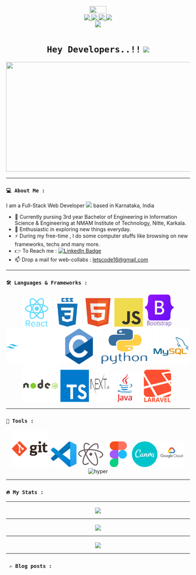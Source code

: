 <div id="header" align="center">
  <img src="https://media.giphy.com/media/Q8xuJjjxQHHJdHn7gJ/giphy.gif" height="40%" width="30%">
</div>
<div class="badges" align="center">
      <a href="https://www.linkedin.com/in/sachin-dsilva-43169a1bb">
        <img
          src="https://img.shields.io/badge/LinkedIn-blue?logo=linkedin&logoColor=white&style=plastic"  target="_blank"
        />
      </a>
      <a href="https://twitter.com/sachinrons123" target="_blank">
        <img
          src="https://img.shields.io/badge/Twitter-blue?logo=twitter&logoColor=white&style=plastic"
        />
      </a>
      <a href="https://www.instagram.com/sachin.dsilva_/" target="_blank">
        <img
          src="https://img.shields.io/badge/Instagram-FF1493?logo=instagram&logoColor=white&style=plastic"
        />
      </a>
      <a href="https://www.github.com/sachindsilva16" target="_blank">
        <img
          src="https://img.shields.io/badge/GitHub-black?logo=github&logoColor=white&style=plastic"
        />
      </a>
    </div>
    <div class="profile-count" align="center">
        <img src="https://komarev.com/ghpvc/?username=sachindsilva16">
      </div>

   <div align="center">
        <h1>
          <code>Hey Developers..!!</code>
            <img src="https://media.giphy.com/media/TvNa6lOfIXu7uUGQ4F/giphy.gif" width="50px"/>
        </h1>
  </div>

  <div align="center">
        <img src="https://media.giphy.com/media/v1.Y2lkPTc5MGI3NjExZWUzNTAxNmU0MjBmNjg1MmMyNTEzODc5YjRmMTQ5YjdiNzg5YWFjMCZjdD1n/dWesBcTLavkZuG35MI/giphy.gif" width="600" height="300">
    </div>

---

### `💻 About Me :`

I am a Full-Stack Web Developer  <img src="https://media.giphy.com/media/WUlplcMpOCEmTGBtBW/giphy.gif" width="30"> based in Karnataka, India

- 📗 Currently pursing 3rd year Bachelor of Engineering in Information Science & Engineering at NMAM Institute of Technology, Nitte, Karkala.
- 🌱 Enthusiastic in exploring new things everyday.
- ⚡ During my free-time , I do some computer stuffs like browsing on new frameworks, techs and many more.
- 👉 To Reach me  : [![LinkedIn Badge](https://img.shields.io/badge/LinkedIn-blue?logo=linkedin&logoColor=white&style=plastic)](https://www.linkedin.com/in/sachin-dsilva-43169a1bb)
- 📫 Drop a mail for web-collabs : letscode16@gmail.com


---

### `🛠️ Languages & Frameworks :`

<div align="center">


  <!--REACTJS-->

  <img src="https://github.com/devicons/devicon/blob/master/icons/react/react-original-wordmark.svg" title="React" alt="React" width="80" height="80"/>


  <!--CSS3-->

  <img src="https://github.com/devicons/devicon/blob/master/icons/css3/css3-plain-wordmark.svg"  title="CSS3" alt="CSS" width="80" height="80"/>

  <!--HTML5-->

  <img src="https://github.com/devicons/devicon/blob/master/icons/html5/html5-original.svg" title="HTML5" alt="HTML" width="80" height="80"/>

  <!--JAVASCRIPT ES6-->

  <img src="https://github.com/devicons/devicon/blob/master/icons/javascript/javascript-original.svg" title="JavaScript" alt="JavaScript" width="80" height="80"/>

  <!--   BOOTSTRAP  -->

   <img src="https://github.com/devicons/devicon/blob/master/icons/bootstrap/bootstrap-original-wordmark.svg" title="bootstrap" alt="bootstrap" width="80" height="90"/>

<!--   TAILWINDCSS  -->
  <img src="https://github.com/devicons/devicon/blob/master/icons/tailwindcss/tailwindcss-original-wordmark.svg" title="tailwind" alt="tailwind" width="150" height="100"/>

<!--   C  -->
  <img src="https://github.com/devicons/devicon/blob/master/icons/c/c-original.svg" title="c" alt="c" width="90" height="100"/>

<!--   PYTHON  -->

  <img src="https://github.com/devicons/devicon/blob/master/icons/python/python-original-wordmark.svg" title="python" alt="python" width="150" height="100"/>

  <!--MYSQL-->

  <img src="https://github.com/devicons/devicon/blob/master/icons/mysql/mysql-original-wordmark.svg" title="MySQL"  alt="MySQL" width="100" height="100"/>


<!--   NODEJS -->
  <img src="https://github.com/devicons/devicon/blob/master/icons/nodejs/nodejs-original-wordmark.svg" title="NodeJS" alt="NodeJS" width="100" height="100"/>


<!--   TYPESCRIPT  -->
  <img src="https://github.com/devicons/devicon/blob/master/icons/typescript/typescript-original.svg" title="ts" alt="ts" width="80" height="90"/>

  <!--   NEXTJS  -->
   <img src="https://github.com/devicons/devicon/blob/master/icons/nextjs/nextjs-original-wordmark.svg" title="next" alt="next" width="50" height="100"/>

  <!--JAVA-->
  <img src="https://github.com/devicons/devicon/blob/master/icons/java/java-original-wordmark.svg" title="Java" alt="Java" width="80" height="80"/>
  
  <img src="https://github.com/devicons/devicon/blob/master/icons/laravel/laravel-plain-wordmark.svg" title="laravel" alt="laravel" width="90" height="90"/>

  </div>



<!--   TOOLS  -->

  ---

  ### `🔨 Tools : `






<div align="center">
  <!--   GIT  -->
 <img src="https://github.com/devicons/devicon/blob/master/icons/git/git-original-wordmark.svg" title="Git" alt="Git" width="100" height="100"/>&nbsp;

<!--   VSCODE  -->
  <img src="https://github.com/devicons/devicon/blob/master/icons/vscode/vscode-original.svg" title="vscode" alt="vscode" width="70" height="70"/>


<!--   ATOM  -->
  <img src="https://github.com/devicons/devicon/blob/master/icons/atom/atom-original.svg" title="atom" alt="atom" width="70" height="70"/>

<!--   FIGMA  -->
  <img src="https://github.com/devicons/devicon/blob/master/icons/figma/figma-original.svg" title="figma" alt="figma" width="70" height="70"/>



<!--   CANVAS  -->
  <img src="https://github.com/devicons/devicon/blob/master/icons/canva/canva-original.svg" title="canvas" alt="canvas" width="70" height="70"/>

<!--   GOOGLE CLOUD  -->
  <img src="https://github.com/devicons/devicon/blob/master/icons/googlecloud/googlecloud-original-wordmark.svg" title="gc" alt="gc" width="70" height="70"/>
  
  
  
  
<!--   HYPER  -->
  <img src="https://github.com/sachindsilva16/responsive_web_design/blob/main/hyper.svg" title="hyper" alt="hyper" width="70" height="70"/>
  
 </div>
 
 
 ---
 
 ### ` 🔥 My Stats : `
 

<!--   [![GitHub Streak](http://github-readme-streak-stats.herokuapp.com?user=sachindsilva16&theme=dark)](https://git.io/streak-stats) -->
  
<!--   [![Top Languages](https://github-readme-stats.vercel.app/api/top-langs/?username=sachindsilva16)](https://github.com/sachindsilva16/github-readme-stats) -->
<!-- [![Top Languages](https://github-readme-stats.vercel.app/api/top-langs/?username=sachindsilva16&hide_progress=true)](https://github.com/anuraghazra/github-readme-stats) -->
  
<!--   ![sachin's GitHub stats](https://github-readme-stats.vercel.app/api?username=sachindsilva16&show_icons=true&theme=radical) -->
  
  ---
  
  <div align="center">
    <a href="https://github-readme-stats.vercel.app/api/top-langs/?username=sachindsilva16&layout=compact&theme=vision-friendly-light">
  <img align="center" src="https://github-readme-stats.vercel.app/api/top-langs/?username=sachindsilva16&layout=compact&theme=vision-friendly-light" />
</a>
  </div>
  
  ---
  
  <div align="center">
  <a href="https://github-readme-stats.vercel.app/api?username=sachindsilva16&show_icons=true">
  <img align="center" src="https://github-readme-stats.vercel.app/api?username=sachindsilva16&show_icons=true" />
</a>
  
  </div>
  
  ---
  
  <div align="center">
  <a href="http://github-readme-streak-stats.herokuapp.com?user=sachindsilva16&theme=dark">
  <img align="center" src="http://github-readme-streak-stats.herokuapp.com?user=sachindsilva16&theme=dark" />
</a>
  </div>
  
---

### ` ✍️ Blog posts :`
<!-- BLOG-POST-LIST:START -->
<!-- BLOG-POST-LIST:END -->



  

<!-- <picture>
<source 
  srcset="https://github-readme-stats.vercel.app/api?username=sachindsilva16&show_icons=true&theme=dark"
  media="(prefers-color-scheme: dark)"
/>
<source
  srcset="https://github-readme-stats.vercel.app/api?username=sachindsilva16&show_icons=true"
  media="(prefers-color-scheme: light), (prefers-color-scheme: no-preference)"
/>
<img src="https://github-readme-stats.vercel.app/api?username=sachindsilva16&show_icons=true" />
</picture> -->

<!-- BLOG-POST-LIST:START -->
<!-- BLOG-POST-LIST:END -->
